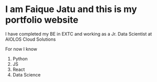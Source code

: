 # I am Faique Jatu and this is my portfolio website
I have completed my BE in EXTC and working as a Jr. Data Scientist at AIOLOS Cloud Solutions

For now I know
1. Python
2. JS
3. React
4. Data Science